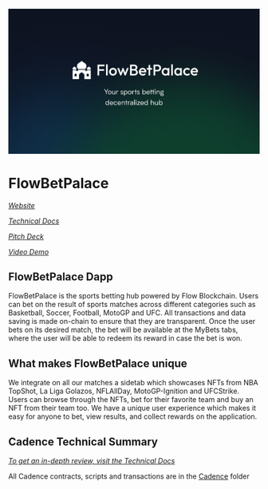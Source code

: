 ![Cover Image](github-cover.png)

# FlowBetPalace

[*Website*](https://flowbetpalace.vercel.app/)

[*Technical Docs*](https://flow-hackaton.gitbook.io/flowbetpalace/)

[*Pitch Deck*](https://drive.google.com/file/d/1kGT_JfiBvWPh1m3iQOGMPaqLoPFuQsxv/view?usp=sharing)

[*Video Demo*](https://youtu.be/TcMV0nDdQhs)

## FlowBetPalace Dapp
FlowBetPalace is the sports betting hub powered by Flow Blockchain. Users can bet on the result of sports matches across different categories such as Basketball, Soccer, Football, MotoGP and UFC. All transactions and data saving is made on-chain to ensure that they are transparent. Once the user bets on its desired match, the bet will be available at the MyBets tabs, where the user will be able to redeem its reward in case the bet is won. 

## What makes FlowBetPalace unique
We integrate on all our matches a sidetab which showcases NFTs from NBA TopShot, La Liga Golazos, NFLAllDay, MotoGP-Ignition and UFCStrike. Users can browse through the NFTs, bet for their favorite team and buy an NFT from their team too. We have a unique user experience which makes it easy for anyone to bet, view results, and collect rewards on the application.

## Cadence Technical Summary
[*To get an in-depth review, visit the Technical Docs*](https://thetatix.gitbook.io)

All Cadence contracts, scripts and transactions are in the [Cadence](https://github.com/flowBetPalace/cadence) folder 


